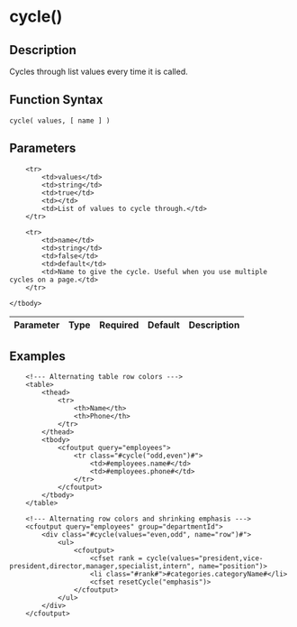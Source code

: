 # cycle()

## Description
Cycles through list values every time it is called.

## Function Syntax
	cycle( values, [ name ] )


## Parameters
<table>
	<thead>
		<tr>
			<th>Parameter</th>
			<th>Type</th>
			<th>Required</th>
			<th>Default</th>
			<th>Description</th>
		</tr>
	</thead>
	<tbody>
		
		<tr>
			<td>values</td>
			<td>string</td>
			<td>true</td>
			<td></td>
			<td>List of values to cycle through.</td>
		</tr>
		
		<tr>
			<td>name</td>
			<td>string</td>
			<td>false</td>
			<td>default</td>
			<td>Name to give the cycle. Useful when you use multiple cycles on a page.</td>
		</tr>
		
	</tbody>
</table>


## Examples
	
		<!--- Alternating table row colors --->
		<table>
			<thead>
				<tr>
					<th>Name</th>
					<th>Phone</th>
				</tr>
			</thead>
			<tbody>
				<cfoutput query="employees">
					<tr class="#cycle("odd,even")#">
						<td>#employees.name#</td>
						<td>#employees.phone#</td>
					</tr>
				</cfoutput>
			</tbody>
		</table>
		
		<!--- Alternating row colors and shrinking emphasis --->
		<cfoutput query="employees" group="departmentId">
			<div class="#cycle(values="even,odd", name="row")#">
				<ul>
					<cfoutput>
						<cfset rank = cycle(values="president,vice-president,director,manager,specialist,intern", name="position")>
						<li class="#rank#">#categories.categoryName#</li>
						<cfset resetCycle("emphasis")>
					</cfoutput>
				</ul>
			</div>
		</cfoutput>
